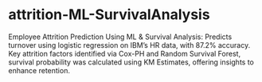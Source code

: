 # attrition-ML-SurvivalAnalysis
Employee Attrition Prediction Using ML &amp; Survival Analysis: Predicts turnover using logistic regression on IBM’s HR data, with 87.2% accuracy. Key attrition factors identified via Cox-PH and Random Survival Forest, survival probability was calculated using KM Estimates, offering insights to enhance retention.
